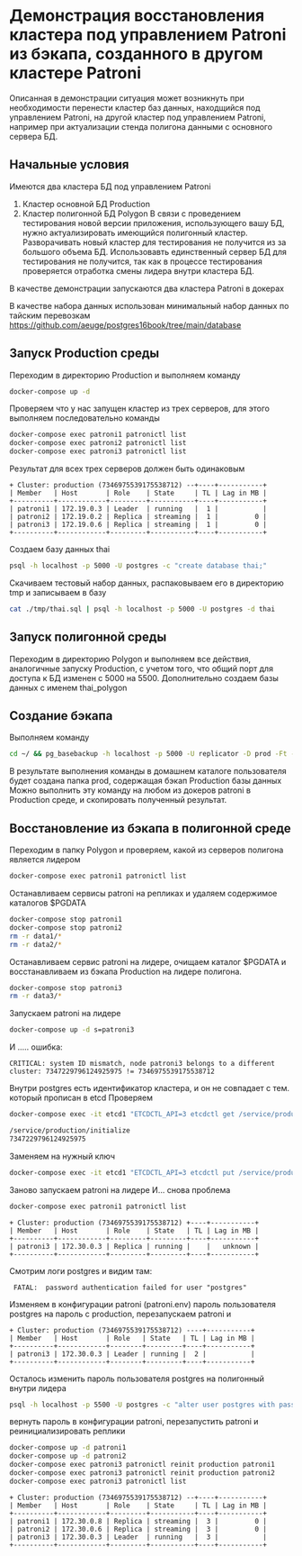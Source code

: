 # Демонстрация восстановления кластера под управлением Patroni из бэкапа, созданного в другом кластере Patroni

Описанная в демонстрации ситуация может возникнуть при необходимости перенести кластер баз данных, находщийся под управлением Patroni, на другой кластер под управлением Patroni, например при актуализации стенда полигона данными с основного сервера БД.

## Начальные условия

Имеются два кластера БД под управлением Patroni
1. Кластер основной БД Production
2. Кластер полигонной БД Polygon
В связи с проведением тестирования новой версии приложения, использующего вашу БД, нужно актуализировать имеющийся полигонный кластер. Разворачивать новый кластер для тестирования не получится из за большого объема БД. Использовавть единственный сервер БД для тестирования не получится, так как в процессе тестирования проверяется отработка смены лидера внутри кластера БД.

В качестве демонстрации запускаются два кластера Patroni в докерах

В качестве набора данных использован минимальный набор данных по тайским перевозкам https://github.com/aeuge/postgres16book/tree/main/database 

## Запуск Production среды
Переходим в директорию Production и выполняем команду

```bash
docker-compose up -d
```

Проверяем что у нас запущен кластер из трех серверов, для этого выполняем последовательно команды
```bash
docker-compose exec patroni1 patronictl list
docker-compose exec patroni2 patronictl list
docker-compose exec patroni3 patronictl list
```

Результат для всех трех серверов должен быть одинаковым
```
+ Cluster: production (7346975539175538712) --+----+-----------+
| Member   | Host       | Role    | State     | TL | Lag in MB |
+----------+------------+---------+-----------+----+-----------+
| patroni1 | 172.19.0.3 | Leader  | running   |  1 |           |
| patroni2 | 172.19.0.2 | Replica | streaming |  1 |         0 |
| patroni3 | 172.19.0.6 | Replica | streaming |  1 |         0 |
+----------+------------+---------+-----------+----+-----------+
```

Создаем базу данных thai
```bash
psql -h localhost -p 5000 -U postgres -c "create database thai;"
```

Скачиваем тестовый набор данных, распаковываем его в директорию tmp и записываем в базу
```bash
cat ./tmp/thai.sql | psql -h localhost -p 5000 -U postgres -d thai
```

## Запуск полигонной среды

Переходим в директорию Polygon и выполняем все действия, аналогичные запуску Production, с учетом того, что общий порт для доступа к БД изменен с 5000 на 5500. Дополнительно создаем базы данных с именем thai_polygon

## Создание бэкапа 
Выполняем команду
```bash
cd ~/ && pg_basebackup -h localhost -p 5000 -U replicator -D prod -Ft -Xs -z -P
```
В результате выполнения команды в домашнем каталоге пользователя будет создана папка prod, содержащая бэкап Production базы данных 
Можно выполнить эту команду на любом из докеров patroni в Production среде, и скопировать полученный результат.

## Восстановление из бэкапа в полигонной среде
Переходим в папку Polygon и проверяем, какой из серверов полигона является лидером
```bash
docker-compose exec patroni1 patronictl list
```
Останавливаем сервисы patroni на репликах и удаляем содержимое каталогов $PGDATA
```bash
docker-compose stop patroni1
docker-compose stop patroni2
rm -r data1/*
rm -r data2/*
```
Останавливаем сервис patroni на лидере, очищаем каталог $PGDATA и восстанавливаем из бэкапа Production на лидере полигона.
```bash
docker-compose stop patroni3
rm -r data3/*
```

Запускаем patroni на лидере
```bash
docker-compose up -d s=patroni3
```
И ..... ошибка:

```CRITICAL: system ID mismatch, node patroni3 belongs to a different cluster: 7347229796124925975 != 7346975539175538712```

Внутри postgres есть идентификатор кластера, и он не совпадает с тем. который прописан в etcd
Проверяем

```bash
docker-compose exec -it etcd1 "ETCDCTL_API=3 etcdctl get /service/production/initialize"

/service/production/initialize
7347229796124925975
```
Заменяем на нужный ключ
```bash
docker-compose exec -it etcd1 "ETCDCTL_API=3 etcdctl put /service/production/initialize 7346975539175538712"
```
Заново запускаем patroni на лидере
И... снова проблема

```bash
docker-compose exec patroni1 patronictl list
```
```
+ Cluster: production (7346975539175538712) +----+-----------+
| Member   | Host       | Role    | State   | TL | Lag in MB |
+----------+------------+---------+---------+----+-----------+
| patroni3 | 172.30.0.3 | Replica | running |    |   unknown |
+----------+------------+---------+---------+----+-----------+
```
Смотрим логи postgres и видим там:

``` FATAL:  password authentication failed for user "postgres"```

Изменяем в конфигурации patroni (patroni.env) пароль пользователя postgres на пароль с production, перезапускаем patroni и
```
+ Cluster: production (7346975539175538712) ----+-----------+
| Member   | Host       | Role   | State   | TL | Lag in MB |
+----------+------------+--------+---------+----+-----------+
| patroni3 | 172.30.0.3 | Leader | running |  2 |           |
+----------+------------+--------+---------+----+-----------+
```
Осталось изменить пароль пользователя postgres на полигонный внутри лидера

```bash
psql -h localhost -p 5500 -U postgres -c "alter user postgres with password 'polypostgres';"
```

вернуть пароль в конфигурации patroni, перезапустить patroni и реинициализировать реплики

```bash
docker-compose up -d patroni1
docker-compose up -d patroni2
docker-compose exec patroni3 patronictl reinit production patroni1
docker-compose exec patroni3 patronictl reinit production patroni2
docker-compose exec patroni3 patronictl list
```
```
+ Cluster: production (7346975539175538712) --+----+-----------+
| Member   | Host       | Role    | State     | TL | Lag in MB |
+----------+------------+---------+-----------+----+-----------+
| patroni1 | 172.30.0.8 | Replica | streaming |  3 |         0 |
| patroni2 | 172.30.0.6 | Replica | streaming |  3 |         0 |
| patroni3 | 172.30.0.3 | Leader  | running   |  3 |           |
+----------+------------+---------+-----------+----+-----------+
```

